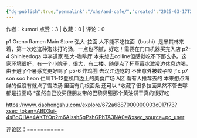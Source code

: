 ```yaml
---
{"dg-publish":true,"permalink":"/xhs/and-cafe/","created":"2025-03-17T22:58:40.480+08:00","updated":"2025-03-17T22:58:40.480+08:00"}
---
```


作者：kumori
点赞：3   |   收藏：0   |   评论：0

p1 Oreno Ramen Main Store
弘大-拉面 人不能不吃拉面（bushi）是米其林来着，第一次吃这种泡沫打的汤，一点也不腻，好吃！需要在门口机器买完入店
p2-4 Shinleedoga 申李道家
弘大-咖啡厅 本来想去colline但感觉吃不下那么多。这家环境很好，有一个小院子，很大，有二楼。随便点了杯草莓冰激凌边休息边喝，由于避了个暑感觉更好喝了
p5-6 炸鸡🈶 去汉江边吃的 不出意外被蚊子咬了x
p7 son soo heon
仁川T1-12登机口边上的美食广场 A区 看有人推荐去的 本来想点海鲜的但没有就点了雪浓汤 里面有几根面条 还可以
*收藏了很多拉面果然不管去哪都是拉面吗
*虽然自己没买但朋友带的巴黎贝甜那个黄油饼干真的很好吃

https://www.xiaohongshu.com/explore/672a6887000000003c017f73?xsec_token=ABD3ui-4sBoQI1Ae4AKTfOp2m6AIsshSgPshGPhTA3NA0=&xsec_source=pc_user

评论区：===========

